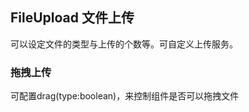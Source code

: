 <div class="demo-header">
<p class="overviewicon">
  <span class="wapi-form-fileupload"/>
</p>

## FileUpload 文件上传

<mobile-uxlink widget-name="Fileupload"></mobile-uxlink>

可以设定文件的类型与上传的个数等。可自定义上传服务。
</div>

### 拖拽上传

可配置drag(type:boolean)，来控制组件是否可以拖拽文件
<mobile-view link="file-upload/drag-select-file"></mobile-view>

<br>

